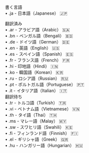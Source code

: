 書く言語  
  •	.ja - 日本語（Japanese） 🇯🇵  
	  
翻訳済み  
  •	.ar - アラビア語（Arabic） 🇸🇦   
	•	.bn - ベンガル語（Bengali） 🇧🇩    
	•	.de - ドイツ語（German） 🇩🇪  
	•	.en - 英語（English） 🇺🇸  
	•	.es - スペイン語（Spanish） 🇪🇸  
	•	.fr - フランス語（French） 🇫🇷  
	•	.hi - 印地語（Hindi） 🇮🇳  
	•	.ko - 韓国語（Korean） 🇰🇷  
	•	.ru - ロシア語（Russian） 🇷🇺  
	•	.pt - ポルトガル語（Portuguese） 🇵🇹  
 	•	.it - イタリア語（Italian） 🇮🇹  
 翻訳待ち  
	•	.tr - トルコ語（Turkish） 🇹🇷  
	•	.vi - ベトナム語（Vietnamese） 🇻🇳  
	•	.th - タイ語（Thai） 🇹🇭  
	•	.ms - マレー語（Malay） 🇲🇾  
	•	.sw - スワヒリ語（Swahili） 🇰🇪  
	•	.fi - フィンランド語（Finnish） 🇫🇮  
	•	.el - ギリシャ語（Greek） 🇬🇷  
	•	.hu - ハンガリー語（Hungarian） 🇭🇺  
